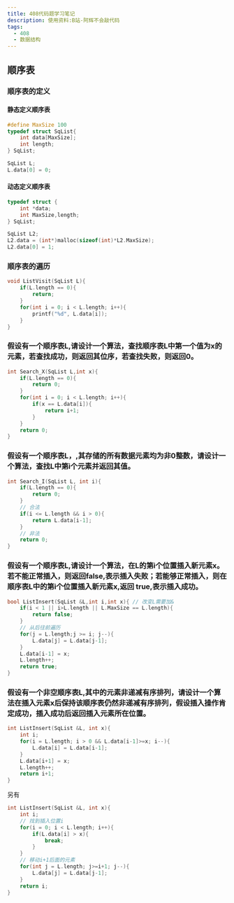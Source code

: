 ```yaml
---
title: 408代码题学习笔记
description: 使用资料:B站-阿辉不会敲代码
tags:
  - 408
  - 数据结构
---
```

## 顺序表

### 顺序表的定义

#### 静态定义顺序表

```c
#define MaxSize 100
typedef struct SqList{
    int data[MaxSize];
    int length;
} SqList;

SqList L;
L.data[0] = 0;
```

#### 动态定义顺序表

```c
typedef struct {
    int *data;
    int MaxSize,length;
} SqList;

SqList L2;
L2.data = (int*)malloc(sizeof(int)*L2.MaxSize);
L2.data[0] = 1;
```

### 顺序表的遍历

```c
void ListVisit(SqList L){
    if(L.length == 0){
        return;
    }
    for(int i = 0; i < L.length; i++){
        printf("%d", L.data[i]);
    }
}
```

### 假设有一个顺序表L,请设计一个算法，查找顺序表L中第一个值为x的元素，若查找成功，则返回其位序，若查找失败，则返回0。

```c
int Search_X(SqList L,int x){
    if(L.length == 0){
        return 0;
    }
    for(int i = 0; i < L.length; i++){
        if(x == L.data[i]){
            return i+1;
        }
    }
    return 0;
}
```

### 假设有一个顺序表L，,其存储的所有数据元素均为非0整数，请设计一个算法，查找L中第i个元素并返回其值。

```c
int Search_I(SqList L, int i){
    if(L.length == 0){
        return 0;
    }
    // 合法
    if(i <= L.length && i > 0){
        return L.data[i-1];
    }
    // 非法
    return 0;
}
```

### 假设有一个顺序表L,请设计一个算法，在L的第i个位置插入新元素x。若不能正常插入，则返回false,表示插入失败；若能够正常插入，则在顺序表L中的第i个位置插入新元素x,返回 true,表示插入成功。

```c
bool ListInsert(SqList &L,int i,int x){ // 改变L需要加&
    if(i < 1 || i>L.length || L.MaxSize == L.length){
        return false;
    }
    // 从后往前遍历
    for(j = L.length;j >= i; j--){
        L.data[j] = L.data[j-1];
    }
    L.data[i-1] = x;
    L.length++;
    return true;
}
```

### 假设有一个非空顺序表L,其中的元素非递减有序排列，请设计一个算法在插入元素x后保持该顺序表仍然非递减有序排列，假设插入操作肯定成功，插入成功后返回插入元素所在位置。

```c
int ListInsert(SqList &L, int x){
    int i;
    for(i = L.length; i > 0 && L.data[i-1]>=x; i--){
        L.data[i] = L.data[i-1];
    }
    L.data[i+1] = x;
    L.length++;
    return i+1;
}
```

另有

```c
int ListInsert(SqList &L, int x){
    int i;
    // 找到插入位置i
    for(i = 0; i < L.length; i++){
        if(L.data[i] > x){
            break;
        }
    }
    // 移动i+1后面的元素
    for(int j = L.length; j>=i+1; j--){
        L.data[j] = L.data[j-1];
    }
    return i;
}
```

